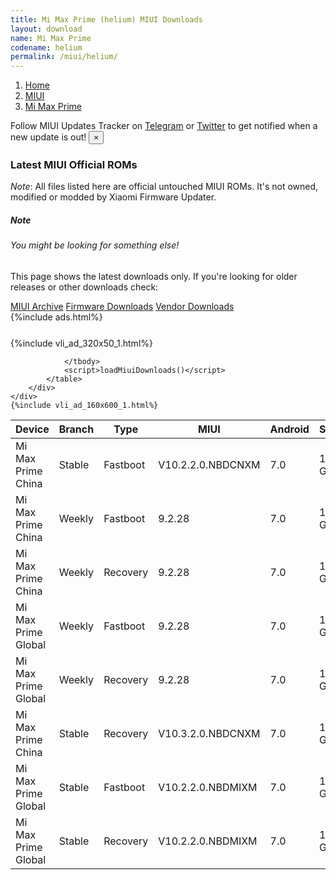 ```yaml
---
title: Mi Max Prime (helium) MIUI Downloads
layout: download
name: Mi Max Prime
codename: helium
permalink: /miui/helium/
---
```

<nav aria-label="breadcrumb">
    <ol class="breadcrumb">
        <li class="breadcrumb-item"><a href="/">Home</a></li>
        <li class="breadcrumb-item"><a href="/miui/">MIUI</a></li>
        <li class="breadcrumb-item active" aria-current="page"><a href="/miui/helium/">Mi Max Prime</a></li>
    </ol>
</nav>
<div class="alert alert-primary alert-dismissible fade show" role="alert">
    Follow MIUI Updates Tracker on <a href="https://t.me/MIUIUpdatesTracker" class="alert-link">Telegram</a>
     or <a href="https://twitter.com/MiFwUpdater" class="alert-link">Twitter</a> to get notified when a new update is out!
    <button type="button" class="close" data-dismiss="alert" aria-label="Close">
        <span aria-hidden="true">&times;</span>
    </button>
</div>

### Latest MIUI Official ROMs
*Note*: All files listed here are official untouched MIUI ROMs. It's not owned, modified or modded by Xiaomi Firmware Updater.
<div class="card">
  <div class="card-body">
    <h5 class="card-title">Note</h5>
    <h6 class="card-subtitle mb-2 text-muted">You might be looking for something else!</h6>
    <p class="card-text">This page shows the latest downloads only.
     If you're looking for older releases or other downloads check:</p>
    <a href="/archive/miui/helium/" class="card-link">MIUI Archive</a>
    <a href="/firmware/helium/" class="card-link">Firmware Downloads</a>
    <a href="/vendor/helium/" class="card-link">Vendor Downloads</a>
  </div>
</div>
{%include ads.html%}
<div class="row justify-content-center">
    <div class="col-10">
        <div class="table-responsive-md" style="margin-top: 25px;">
            {%include vli_ad_320x50_1.html%}
            <table id="miui" class="display dt-responsive nowrap compact table table-striped table-hover table-sm">
                <thead class="thead-dark">
                    <tr>
                        <th data-ref="device">Device</th>
                        <th data-ref="branch">Branch</th>
                        <th data-ref="type">Type</th>
                        <th data-ref="miui">MIUI</th>
                        <th data-ref="android">Android</th>
                        <th data-ref="size">Size</th>
                        <th data-ref="size">Date</th>
                        <th data-ref="link">Link</th>
                    </tr>
                </thead>
                <tbody>
                <tr><td>Mi Max Prime China</td><td>Stable</td><td>Fastboot</td><td>V10.2.2.0.NBDCNXM</td><td>7.0</td><td>1.8 GB</td><td>2019-05-14</td><td><a href="/miui/helium/stable/V10.2.2.0.NBDCNXM/">Download</a></td></tr>
<tr><td>Mi Max Prime China</td><td>Weekly</td><td>Fastboot</td><td>9.2.28</td><td>7.0</td><td>1.8 GB</td><td>2019-03-01</td><td><a href="/miui/helium/weekly/9.2.28/">Download</a></td></tr>
<tr><td>Mi Max Prime China</td><td>Weekly</td><td>Recovery</td><td>9.2.28</td><td>7.0</td><td>1.5 GB</td><td>2019-03-01</td><td><a href="/miui/helium/weekly/9.2.28/">Download</a></td></tr>
<tr><td>Mi Max Prime Global</td><td>Weekly</td><td>Fastboot</td><td>9.2.28</td><td>7.0</td><td>1.8 GB</td><td>2019-03-01</td><td><a href="/miui/helium/weekly/9.2.28/">Download</a></td></tr>
<tr><td>Mi Max Prime Global</td><td>Weekly</td><td>Recovery</td><td>9.2.28</td><td>7.0</td><td>1.5 GB</td><td>2019-03-01</td><td><a href="/miui/helium/weekly/9.2.28/">Download</a></td></tr>
<tr><td>Mi Max Prime China</td><td>Stable</td><td>Recovery</td><td>V10.3.2.0.NBDCNXM</td><td>7.0</td><td>1.5 GB</td><td>2019-06-18</td><td><a href="/miui/helium/stable/V10.3.2.0.NBDCNXM/">Download</a></td></tr>
<tr><td>Mi Max Prime Global</td><td>Stable</td><td>Fastboot</td><td>V10.2.2.0.NBDMIXM</td><td>7.0</td><td>1.7 GB</td><td>2019-05-13</td><td><a href="/miui/helium/stable/V10.2.2.0.NBDMIXM/">Download</a></td></tr>
<tr><td>Mi Max Prime Global</td><td>Stable</td><td>Recovery</td><td>V10.2.2.0.NBDMIXM</td><td>7.0</td><td>1.6 GB</td><td>2019-05-13</td><td><a href="/miui/helium/stable/V10.2.2.0.NBDMIXM/">Download</a></td></tr>

                </tbody>
                <script>loadMiuiDownloads()</script>
            </table>
        </div>
    </div>
    {%include vli_ad_160x600_1.html%}
</div>
